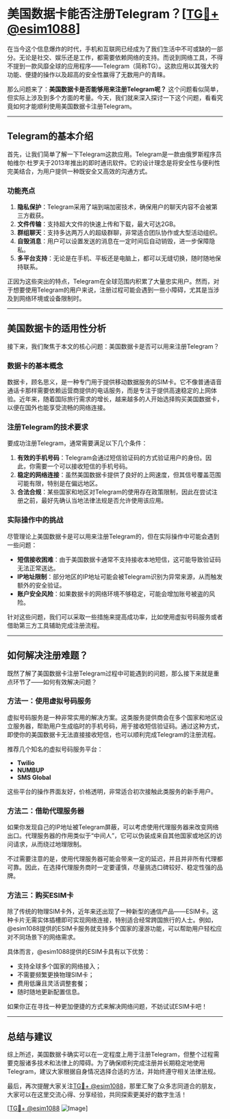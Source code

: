# 美国数据卡能否注册Telegram？[[TG💪+ @esim1088](https://t.me/s/esim1088)]

在当今这个信息爆炸的时代，手机和互联网已经成为了我们生活中不可或缺的一部分。无论是社交、娱乐还是工作，都需要依赖网络的支持。而说到网络工具，不得不提到一款风靡全球的应用程序——Telegram（简称TG）。这款应用以其强大的功能、便捷的操作以及超高的安全性赢得了无数用户的青睐。

那么问题来了：**美国数据卡是否能够用来注册Telegram呢？** 这个问题看似简单，但实际上涉及到多个方面的考量。今天，我们就来深入探讨一下这个问题，看看究竟如何才能顺利使用美国数据卡注册Telegram。

---

## Telegram的基本介绍

首先，让我们简单了解一下Telegram这款应用。Telegram是一款由俄罗斯程序员帕维尔·杜罗夫于2013年推出的即时通讯软件。它的设计理念是将安全性与便利性完美结合，为用户提供一种既安全又高效的沟通方式。

### 功能亮点

1. **隐私保护**：Telegram采用了端到端加密技术，确保用户的聊天内容不会被第三方截获。
2. **文件传输**：支持超大文件的快速上传和下载，最大可达2GB。
3. **群组聊天**：支持多达两万人的超级群聊，非常适合团队协作或大型活动组织。
4. **自毁消息**：用户可以设置发送的消息在一定时间后自动销毁，进一步保障隐私。
5. **多平台支持**：无论是在手机、平板还是电脑上，都可以无缝切换，随时随地保持联系。

正因为这些突出的特点，Telegram在全球范围内积累了大量忠实用户。然而，对于想要使用Telegram的用户来说，注册过程可能会遇到一些小障碍，尤其是当涉及到网络环境或设备限制时。

---

## 美国数据卡的适用性分析

接下来，我们聚焦于本文的核心问题：美国数据卡是否可以用来注册Telegram？

### 数据卡的基本概念

数据卡，顾名思义，是一种专门用于提供移动数据服务的SIM卡。它不像普通语音通话卡那样需要依赖运营商提供的电话服务，而是专注于提供高速稳定的上网体验。近年来，随着国际旅行需求的增长，越来越多的人开始选择购买美国数据卡，以便在国外也能享受流畅的网络连接。

### 注册Telegram的技术要求

要成功注册Telegram，通常需要满足以下几个条件：

1. **有效的手机号码**：Telegram会通过短信验证码的方式验证用户的身份。因此，你需要一个可以接收短信的手机号码。
2. **稳定的网络连接**：虽然美国数据卡提供了良好的上网速度，但其信号覆盖范围可能有限，特别是在偏远地区。
3. **合法合规**：某些国家和地区对Telegram的使用存在政策限制，因此在尝试注册之前，最好先确认当地法律法规是否允许使用该应用。

### 实际操作中的挑战

尽管理论上美国数据卡是可以用来注册Telegram的，但在实际操作中可能会遇到一些问题：

- **短信接收困难**：由于美国数据卡通常不支持接收本地短信，这可能导致验证码无法正常送达。
- **IP地址限制**：部分地区的IP地址可能会被Telegram识别为异常来源，从而触发额外的安全验证。
- **账户安全风险**：如果数据卡的网络环境不够稳定，可能会增加账号被盗的风险。

针对这些问题，我们可以采取一些措施来提高成功率，比如使用虚拟号码服务或者借助第三方工具辅助完成注册流程。

---

## 如何解决注册难题？

既然了解了美国数据卡注册Telegram过程中可能遇到的问题，那么接下来就是重点环节了——如何有效解决问题？

### 方法一：使用虚拟号码服务

虚拟号码服务是一种非常实用的解决方案。这类服务提供商会在多个国家和地区设立服务器，帮助用户生成临时的手机号码，用于接收短信验证码。通过这种方式，即使你的美国数据卡无法直接接收短信，也可以顺利完成Telegram的注册流程。

推荐几个知名的虚拟号码服务平台：
- **Twilio**
- **NUMBUP**
- **SMS Global**

这些平台的操作界面友好，价格透明，非常适合初次接触此类服务的新手用户。

### 方法二：借助代理服务器

如果你发现自己的IP地址被Telegram屏蔽，可以考虑使用代理服务器来改变网络出口。代理服务器的作用类似于“中间人”，它可以伪装成来自其他国家或地区的访问请求，从而绕过地理限制。

不过需要注意的是，使用代理服务器可能会带来一定的延迟，并且并非所有代理都可靠。因此，在选择代理服务商时一定要谨慎，尽量挑选口碑较好、稳定性强的品牌。

### 方法三：购买ESIM卡

除了传统的物理SIM卡外，近年来还出现了一种新型的通信产品——ESIM卡。这种卡片无需实体插槽即可实现网络连接，特别适合经常跨国旅行的人士。例如，@esim1088提供的ESIM卡服务就支持多个国家的漫游功能，可以帮助用户轻松应对不同场景下的网络需求。

具体而言，@esim1088提供的ESIM卡具有以下优势：
- 支持全球多个国家的网络接入；
- 不需要频繁更换物理SIM卡；
- 费用低廉且灵活调整套餐；
- 随时随地更新配置信息。

如果你正在寻找一种更加便捷的方式来解决网络问题，不妨试试ESIM卡吧！

---

## 总结与建议

综上所述，美国数据卡确实可以在一定程度上用于注册Telegram，但整个过程需要克服诸多技术和法律上的障碍。为了确保顺利完成注册并长期稳定地使用Telegram，建议大家根据自身情况选择合适的方法，并始终遵守相关法律法规。

最后，再次提醒大家关注[TG💪+ @esim1088](https://t.me/s/esim1088)，那里汇聚了众多志同道合的朋友，大家可以在这里交流心得、分享经验，共同探索更美好的数字生活！

[[TG💪+ @esim1088](https://t.me/s/esim1088) ![Image](https://i.postimg.cc/4NQfJmqS/Snipaste-2025-05-13-00-14-12.png)]